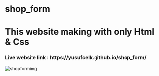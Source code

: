# shop_form

<h1>This website making with only Html & Css</h1>

<h3>Live website link : https://yusufcelk.github.io/shop_form/</h3>
  
![shopformimg](https://user-images.githubusercontent.com/110293977/189429380-53b91aba-eaed-49fb-b60e-dee0a3c28902.PNG)
